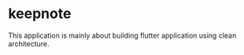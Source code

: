 # keepnote

This application is mainly about building flutter application using clean architecture. 
